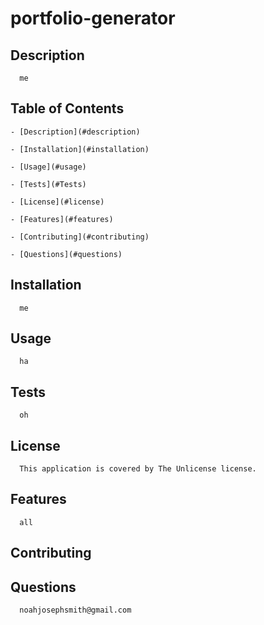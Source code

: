 # portfolio-generator
    
  ## Description 
      me
    
   ## Table of Contents

    - [Description](#description)

    - [Installation](#installation)

    - [Usage](#usage)

    - [Tests](#Tests)

    - [License](#license)

    - [Features](#features)

    - [Contributing](#contributing)

    - [Questions](#questions)

   ## Installation
      me
   ## Usage
      ha
    
   ## Tests
      oh  
   ## License
      This application is covered by The Unlicense license.
   ## Features
      all
   ## Contributing
      
   ## Questions
      noahjosephsmith@gmail.com
  
